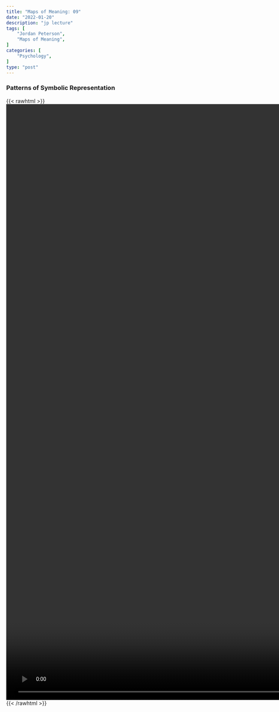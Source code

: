 ```yaml
---
title: "Maps of Meaning: 09"
date: "2022-01-20"
description: "jp lecture"
tags: [
    "Jordan Peterson",
    "Maps of Meaning",
]
categories: [
    "Psychology",
]
type: "post"
---
```

### Patterns of Symbolic Representation
{{< rawhtml >}}
    <video style="height:40vh;width:auto" overflow="hidden" controls>
        <source src="https://lectures.dev00ps.com/maps-of-meaning/2017_Maps_of_Meaning_09_-_Patterns_of_Symbolic_Representation.mp4" type="video/mp4"> 
    </video>
{{< /rawhtml >}}